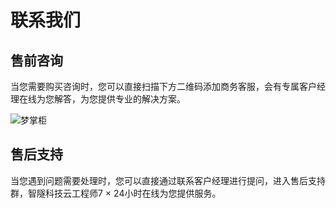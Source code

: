 # 联系我们

## 售前咨询

当您需要购买咨询时，您可以直接扫描下方二维码添加商务客服，会有专属客户经理在线为您解答，为您提供专业的解决方案。

![梦掌柜](https://qyncdn.heipig.com/zhisui-public/%E6%A2%A6%E6%8E%8C%E6%9F%9C.jpg)

## 售后支持

当您遇到问题需要处理时，您可以直接通过联系客户经理进行提问，进入售后支持群，智隧科技云工程师7 × 24小时在线为您提供服务。 

